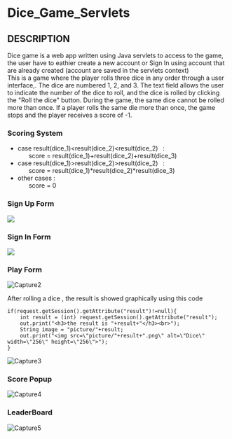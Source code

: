 # Dice_Game_Servlets

## DESCRIPTION
Dice game is a web app written using Java servlets
to access to the game, the user have to eathier create a new account or Sign In using account that are already created (account are saved in the servlets context)<br>
This is a game where the player rolls three dice in any order through a user interface,. The dice are numbered 1, 2, and 3. The text field allows the user to indicate the number of the dice to roll, and the dice is rolled by clicking the "Roll the dice" button. During the game, the same dice cannot be rolled more than once. If a player rolls the same die more than once, the game stops and the player receives a score of -1.
### Scoring System
* case result(dice_1)<result(dice_2)<result(dice_2) &ensp;:<br>
&ensp;&ensp;&ensp; score = result(dice_1)+result(dice_2)+result(dice_3)
* case  result(dice_1)>result(dice_2)>result(dice_2) &ensp;: <br>
&ensp;&ensp;&ensp; score = result(dice_1)*result(dice_2)*result(dice_3)
* other cases : <br>
&ensp;&ensp;&ensp; score = 0

### Sign Up Form
<img src="https://user-images.githubusercontent.com/63529668/232076825-5e01fb87-6deb-4cb8-9ed7-d5b1d7ddc8f5.PNG">

### Sign In Form
<img src="https://user-images.githubusercontent.com/63529668/232077552-c129b767-e486-433a-a1c4-bb950eaa6962.PNG">

### Play Form
![Capture2](https://user-images.githubusercontent.com/63529668/232083787-1e061de8-8ab6-453b-b3b2-f9410d7233a5.PNG) 

After rolling a dice , the result is showed graphically using this code
```
if(request.getSession().getAttribute("result")!=null){
	int result = (int) request.getSession().getAttribute("result");
	out.print("<h3>the result is "+result+"</h3><br>");
	String image = "picture/"+result;
	out.print("<img src=\"picture/"+result+".png\" alt=\"Dice\" width=\"256\" height=\"256\">");
}
```
![Capture3](https://user-images.githubusercontent.com/63529668/232084374-a4b06a94-920f-4818-b697-fa3a1cca28f5.PNG)

### Score Popup
![Capture4](https://user-images.githubusercontent.com/63529668/232085473-400a25d1-fa10-4991-b822-89feb00f7697.PNG)

### LeaderBoard
![Capture5](https://user-images.githubusercontent.com/63529668/232087057-e37e5a9e-f176-46c7-94d6-4a62cb9f26cc.PNG)

